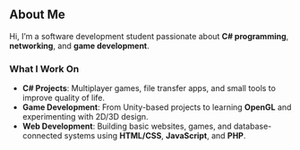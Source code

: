 ## About Me

Hi, I’m a software development student passionate about **C# programming**, **networking**, and **game development**.

### What I Work On  
- **C# Projects**: Multiplayer games, file transfer apps, and small tools to improve quality of life.  
- **Game Development**: From Unity-based projects to learning **OpenGL** and experimenting with 2D/3D design.  
- **Web Development**: Building basic websites, games, and database-connected systems using **HTML/CSS**, **JavaScript**, and **PHP**.    
